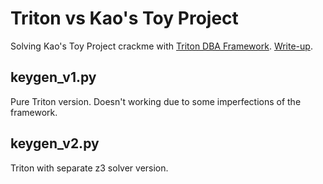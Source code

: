 # Triton vs Kao's Toy Project

Solving Kao's Toy Project crackme with [Triton DBA Framework](https://triton.quarkslab.com/). [Write-up]().

## keygen_v1.py

Pure Triton version. Doesn't working due to some imperfections of the framework.

## keygen_v2.py

Triton with separate z3 solver version.

